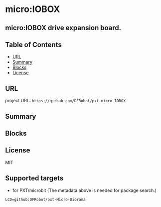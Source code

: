 # micro:IOBOX

micro:IOBOX drive expansion board.
---------------------------------------------------------

## Table of Contents

* [URL](#url)
* [Summary](#summary)
* [Blocks](#blocks)
* [License](#license)

## URL
project URL:  ```https://github.com/DFRobot/pxt-micro-IOBOX```

## Summary

## Blocks

## License

MIT

## Supported targets

* for PXT/microbit
(The metadata above is needed for package search.)
```package
LCD=github:DFRobot/pxt-Micro-Diorama
```
